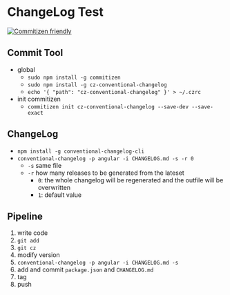 # ChangeLog Test

[![Commitizen friendly](https://img.shields.io/badge/commitizen-friendly-brightgreen.svg)](http://commitizen.github.io/cz-cli/)

## Commit Tool

* global
  * `sudo npm install -g commitizen`
  * `sudo npm install -g cz-conventional-changelog`
  * `echo '{ "path": "cz-conventional-changelog" }' > ~/.czrc`
* init commitizen
  * `commitizen init cz-conventional-changelog --save-dev --save-exact`

## ChangeLog

* `npm install -g conventional-changelog-cli`
* `conventional-changelog -p angular -i CHANGELOG.md -s -r 0`
  * `-s` same file
  * `-r` how many releases to be generated from the lateset
    * `0`: the whole changelog will be regenerated and the outfile will be overwritten
    * `1`: default value

## Pipeline

1. write code
2. `git add`
3. `git cz`
4. modify version
5. `conventional-changelog -p angular -i CHANGELOG.md -s`
6. add and commit `package.json` and `CHANGELOG.md`
7. tag
8. push
